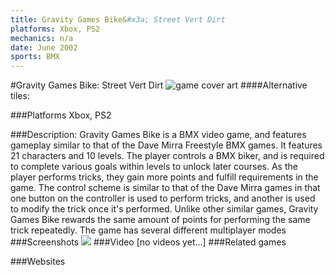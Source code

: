 ```yaml
---
title: Gravity Games Bike&#x3a; Street Vert Dirt
platforms: Xbox, PS2
mechanics: n/a
date: June 2002
sports: BMX
---
```

#Gravity Games Bike: Street Vert Dirt
![game cover art](//images.igdb.com/igdb/image/upload/t_cover_big/u0rvt27xrykgaejhsstr.jpg "Logo Title Text 1")
####Alternative tiles:

###Platforms
Xbox, PS2

###Description:
Gravity Games Bike is a BMX video game, and features gameplay similar to that of the Dave Mirra Freestyle BMX games. It features 21 characters and 10 levels. The player controls a BMX biker, and is required to complete various goals within levels to unlock later courses. As the player performs tricks, they gain more points and fulfill requirements in the game. The control scheme is similar to that of the Dave Mirra games in that one button on the controller is used to perform tricks, and another is used to modify the trick once it's performed. Unlike other similar games, Gravity Games Bike rewards the same amount of points for performing the same trick repeatedly. The game has several different multiplayer modes
###Screenshots
<a target="_blank" rel="noopener noreferrer" href="//images.igdb.com/igdb/image/upload/t_cover_big/oiolijv2cnjhs7au8pcz.jpg"><img src="//images.igdb.com/igdb/image/upload/t_thumb/oiolijv2cnjhs7au8pcz.jpg"/></a>
###Video
[no videos yet...]
###Related games

###Websites

